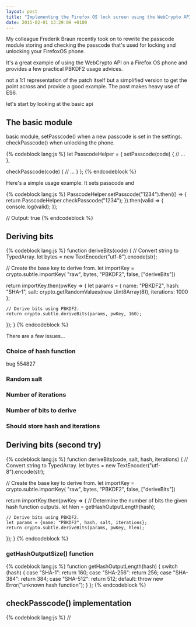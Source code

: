 ```yaml
---
layout: post
title: "Implementing the Firefox OS lock screen using the WebCrypto API"
date: 2015-02-01 13:29:09 +0100
---
```


My colleague Frederik Braun recently took on to rewrite the passcode module
storing and checking the passcode that's used for locking and unlocking your
FirefoxOS phone.

It's a great example of using the WebCrypto API on a Firefox OS phone and
provides a few practical PBKDF2 usage advices.

not a 1:1 representation of the patch itself but a simplified version to get
the point across and provide a good example. The post makes heavy use of ES6.

let's start by looking at the basic api

## The basic module

basic module, setPasscode() when a new passcode is set in the settings.
checkPasscode() when unlocking the phone.

{% codeblock lang:js %}
let PasscodeHelper = {
  setPasscode(code) {
    // ...
  },

  checkPasscode(code) {
    // ...
  }
};
{% endcodeblock %}

Here's a simple usage example. It sets passcode and 

{% codeblock lang:js %}
PasscodeHelper.setPasscode("1234").then(() => {
  return PasscodeHelper.checkPasscode("1234");
}).then(valid => {
  console.log(valid);
});

// Output: true
{% endcodeblock %}

## Deriving bits

{% codeblock lang:js %}
function deriveBits(code) {
  // Convert string to TypedArray.
  let bytes = new TextEncoder("utf-8").encode(str);

  // Create the base key to derive from.
  let importKey = crypto.subtle.importKey(
    "raw", bytes, "PBKDF2", false, ["deriveBits"])

  return importKey.then(pwKey => {
    let params = {
      name: "PBKDF2",
      hash: "SHA-1",
      salt: crypto.getRandomValues(new Uint8Array(8)),
      iterations: 1000
    };

    // Derive bits using PBKDF2.
    return crypto.subtle.deriveBits(params, pwKey, 160);
  });
}
{% endcodeblock %}

There are a few issues...

### Choice of hash function

bug 554827

### Random salt

### Number of iterations

### Number of bits to derive

### Should store hash and iterations

## Deriving bits (second try)

{% codeblock lang:js %}
function deriveBits(code, salt, hash, iterations) {
  // Convert string to TypedArray.
  let bytes = new TextEncoder("utf-8").encode(str);

  // Create the base key to derive from.
  let importKey = crypto.subtle.importKey(
    "raw", bytes, "PBKDF2", false, ["deriveBits"])

  return importKey.then(pwKey => {
    // Determine the number of bits the given hash function outputs.
    let hlen = getHashOutputLength(hash);

    // Derive bits using PBKDF2.
    let params = {name: "PBKDF2", hash, salt, iterations};
    return crypto.subtle.deriveBits(params, pwKey, hlen);
  });
}
{% endcodeblock %}

### getHashOutputSize() function

{% codeblock lang:js %}
function getHashOutputLength(hash) {
  switch (hash) {
    case "SHA-1":
      return 160;
    case "SHA-256":
      return 256;
    case "SHA-384":
      return 384;
    case "SHA-512":
      return 512;
    default:
      throw new Error("unknown hash function");
  }
};
{% endcodeblock %}

## checkPasscode() implementation

{% codeblock lang:js %}
// <script src="localforage.min.js"/>

PasscodeHelper.checkPasscode = function (code) {
  let loadValues = Promise.all([
    localforage.getItem("digest"),
    localforage.getItem("salt"),
    localforage.getItem("hash"),
    localforage.getItem("iterations")
  ]);

  return loadValues.then(([digest, salt, hash, iterations]) => {
    return deriveBits(code, salt, hash, iterations);
  }).then(bits => {
    return compare(bits, digest);
  });
};
{% endcodeblock %}

localforage

### compare() function

{% codeblock lang:js %}
function compare(a, b) {
  if (a.byteLength != b.byteLength) {
    return false;
  }

  a = new Uint8Array(a);
  b = new Uint8Array(b);

  for (let i = 0; i < a.byteLength; i++) {
    if (a[i] != b[i]) {
      return false;
    }
  }

  return true;
}
{% endcodeblock %}

### const-time compare

{% codeblock lang:js %}
const HASH = "SHA-1";
const ITERATIONS = 1000;

PasscodeHelper.setPasscode = function (code) {
  let salt = crypto.getRandomValues(new Uint8Array(8));

  return deriveBits(code, salt, HASH, ITERATIONS).then(bits => {
    return Promise.all([
      localforage.setItem("digest", bits),
      localforage.setItem("salt", salt),
      localforage.setItem("hash", HASH),
      localforage.setItem("iterations", ITERATIONS)
    ]);
  });
};
{% endcodeblock %}

## Conclusion

take upgrade into account
security -> 80ms x 10,000 = 13,3h (max) / 6.65h (avg)
faster with a faster device, or even ASICs or FPGAs
would require to know the final hash value, read from the device
with mis-calculated num of iterations, maybe even less time to find key
